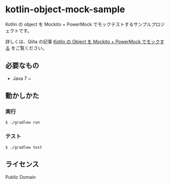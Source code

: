 # kotlin-object-mock-sample

Kotlin の object を Mockito + PowerMock でモックテストするサンプルプロジェクトです。

詳しくは、Qiita の記事 [Kotlin の Object を Mockito + PowerMock でモックする](http://qiita.com/pine613/items/a9e619ce4cb51b729655) をご覧ください。

## 必要なもの

- Java 7 ~

## 動かしかた
### 実行

```
$ ./gradlew run
```

### テスト

```
$ ./gradlew test
```

## ライセンス
Public Domain
